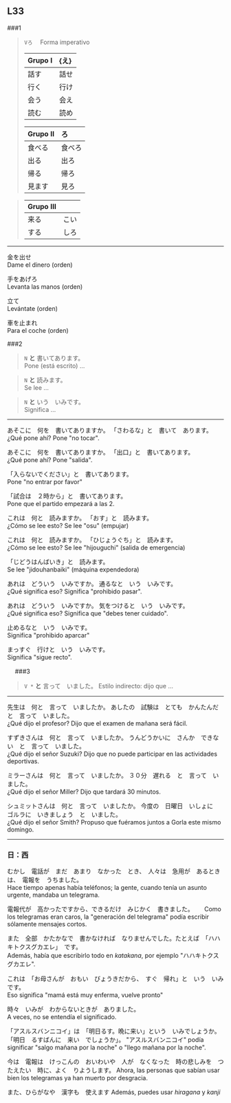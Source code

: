 L33
---


###1

> ``` Vろ ```　 
> Forma imperativo
> 
>  |Grupo I 	| {え}     	|
>  |:----------|:----------|
>  | 話す  		| 話せ  		|
>  | 行く  		| 行け  		|
>  | 会う  		| 会え  		|
>  | 読む  		| 読め  		|
>  
>  |Grupo II 	| ろ			|
>  |:----------|:----------|
>  | 食べる  	| 食べろ		|
>  | 出る  		| 出ろ  		|
>  | 帰る  		| 帰ろ  		|
>  | 見ます  	| 見ろ  		|

>  |Grupo III	|			|
>  |:----------|:----------|
>  | 来る       | こい      | 
>  | する    　 | しろ      | 

***

金を出せ  
Dame el dinero (orden)

手をあげろ  
Levanta las manos (orden)

立て  
Levántate (orden)

車を止まれ  
Para el coche (orden)


###2

> ```N``` **と** 書いてあります。  
> Pone (está escrito) ...

> ```N``` **と** 読みます。  
> Se lee ...

> ```N``` **と** いう　いみです。  
> Significa ...

***

あそこに　何を　書いてありますか。
「さわるな」と　書いて　あります。  
¿Qué pone ahí? Pone "no tocar".

あそこに　何を　書いてありますか。
「出口」と　書いてあります。  
¿Qué pone ahí? Pone "salida".

「入らないでください」と　書いてあります。  
Pone "no entrar por favor"

「試合は　２時から」と　書いてあります。  
Pone que el partido empezará a las 2.

これは　何と　読みますか。
「おす」と　読みます。  
¿Cómo se lee esto? Se lee "osu" (empujar)

これは　何と　読みますか。
「ひじょうぐち」と　読みます。  
¿Cómo se lee esto? Se lee "hijouguchi" (salida de emergencia)

「じどうはんばいき」と　読みます。  
Se lee "jidouhanbaiki" (máquina expendedora)

あれは　どういう　いみですか。
通るなと　いう　いみです。  
¿Qué significa eso?
Significa "prohibido pasar".

あれは　どういう　いみですか。
気をつけると　いう　いみです。  
¿Qué significa eso?
Significa que "debes tener cuidado".

止めるなと　いう　いみです。  
Significa "prohibido aparcar"

まっすぐ　行けと　いう　いみです。  
Significa "sigue recto".

　
###3

> ``` V * ``` **と** 言って　いました。
> Estilo indirecto: dijo que ...

***

先生は　何と　言って　いましたか。
あしたの　試験は　とても　かんたんだ　と　言って　いました。  
¿Qué dijo el profesor?
Dijo que el examen de mañana será fácil.

すずきさんは　何と　言って　いましたか。
うんどうかいに　さんか　できない　と　言って　いました。  
¿Qué dijo el señor Suzuki?
Dijo que no puede participar en las actividades deportivas.

ミラーさんは　何と　言って　いましたか。
３０分　遅れる　と　言って　いました。  
¿Qué dijo el señor Miller?
Dijo que tardará 30 minutos.

シュミットさんは　何と　言って　いましたか。
今度の　日曜日　いしょに　ゴルラに　いきましょう　と　いました。  
¿Qué dijo el señor Smith?
Propuso que fuéramos juntos a Gorla este mismo domingo.

***

### 日：西

むかし　電話が　まだ　あまり　なかった　とき、　人々は　急用が　あるときは、　電報を　うちました。  
Hace tiempo apenas había teléfonos; la gente, cuando tenía un asunto urgente, mandaba un telegrama.

電報代が　高かったですから、できるだけ　みじかく　書きました。　　
Como los telegramas eran caros, la "generación del telegrama" podía escribir sólamente mensajes cortos.

また　全部　かたかなで　書かなければ　なりませんでした。たとえば　「ハハキトクスグカエレ」　です。  
Además, había que escribirlo todo en _katakana_, por ejemplo "ハハキトクスグカエレ".

これは　「お母さんが　おもい　びょうきだから、　すぐ　帰れ」と　いう　いみです。  
Eso significa "mamá está muy enferma, vuelve pronto"

時々　いみが　わからないときが　ありました。  
A veces, no se entendía el significado.

「アスルスバンニコイ」は　「明日るす。晩に来い」という　いみでしょうか。　「明日　るすばんに　来い　でしょうか」。
"アスルスバンニコイ" podía significar "salgo mañana por la noche" o "llego mañana por la noche".

今は　電報は　けっこんの　おいわいや　人が　なくなった　時の悲しみを　つたえたい　時に、よく　りようします。
Ahora, las personas que sabían usar bien los telegramas ya han muerto por desgracia. 

また、ひらがなや　漢字も　使えます
Además, puedes usar _hiragana_ y _kanji_




